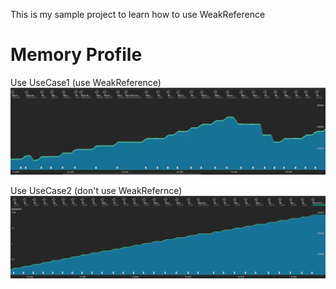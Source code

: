 This is my sample project to learn how to use WeakReference

# Memory Profile

Use UseCase1 (use WeakReference)  
![](./img/usecase1.png)

Use UseCase2 (don't use WeakRefernce)  
![](./img/usecase2.png)
